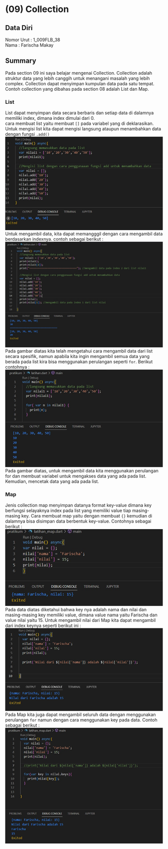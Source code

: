 # (09) Collection
## Data Diri
Nomor Urut : 1_009FLB_38 <br>
Nama : Farischa Makay <br>
## Summary
Pada section 09 ini saya belajar mengenai Collection. Collection adalah struktur data yang lebih canggih untuk menangani masalah yang lebih complex. Collection dapat menyimpan kumpulan data pada satu tempat. Contoh collection yang dibahas pada section 08 adalah List dan Map. <br>

### List
List dapat menyimpan data secara berbaris dan setiap data di dalamnya memiliki index, dimana index dimulai dari 0. <br>
cara membuat list yaitu membuat ```[]``` pada variabel yang di deklarasikan. Untuk mengisi list kita dapat mengisi langsung ataupun menambahkan data dengan fungsi ```.add()```<br>
![Menambahkan_data_ke_list](screenshots/summary01_menambahkan_data.jpg) <br>
Untuk mengambil data, kita dapat memangggil dengan cara mengambil data berdasarkan indexnya. contoh sebagai berikut : <br>
![Mengambil_data_list](screenshots/summary01_mengambil_data.jpg) <br>
Pada gambar diatas kita telah mengetahui cara mengambil data dari list secara spesifik, namun apabila kita ingin mengambil semua data yang berada pada list kira bisa menggunakan perulangan seperti ```for```. Berikut contohnya :
![Mengambil_seluruh_data](screenshots/summary01_mengambil_seluruh_data.jpg) <br>
Pada gambar diatas, untuk mengambil data kita menggunakan perulangan for dan membuat variabel untuk mengakses data yang ada pada list. Kemudian, mencetak data yang ada pada list. 


### Map
Jenis collection map menyimpan datanya format key-value dimana key berfungsi selayaknya index pada list yang memiliki value tiap masing-masing key. Cara membuat map yaitu dengan membuat ```{}``` kemudian di dalamnya bisa disimpan data berbentuk key-value. Contohnya sebagai berikut : <br>
![Menambah_Data_Map](screenshots/summary01_menambah_data_map.jpg) <br>
Pada data diatas diketahui bahwa key nya adalah nama dan nilai dan masing-masing key memiliki value, dimana value nama yaitu Farischa dan value nilai yaitu 15. 
Untuk mengambil nilai dari Map kita dapat mengambil dari index keynya seperti berikut ini : <br>
![Mengambil_data_map](screenshots/summary01_mengambil_data_map.jpg) <br>
Pada Map kita juga dapat mengambil seluruh data dengan menggunakan perulangan ```for``` namun dengan cara menggunakan key pada data. Contoh sebagai berikut : <br>
![Mengambil_seluruh_data_map](screenshots/summary01_mengambil_seluruh_data_map.jpg)
